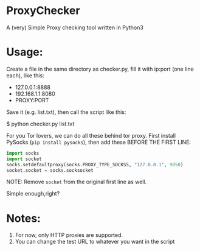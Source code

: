 # ProxyChecker
A (very) Simple Proxy checking tool written in Python3


# Usage:

Create a file in the same directory as checker.py, fill it with ip:port (one line each), like this:

* 127.0.0.1:8888
* 192.168.1.1:8080
* PROXY:PORT  

Save it (e.g. list.txt), then call the script like this:

  $ python checker.py list.txt

For you Tor lovers, we can do all these behind tor proxy. First install PySocks (`pip install pysocks`), then add these BEFORE THE FIRST LINE:

```python
import socks
import socket
socks.setdefaultproxy(socks.PROXY_TYPE_SOCKS5, "127.0.0.1", 9050)
socket.socket = socks.socksocket
```
NOTE: Remove `socket` from the original first line as well. 

Simple enough,right? 

# Notes:

1. For now, only HTTP proxies are supported.
2. You can change the test URL to whatever you want in the script
